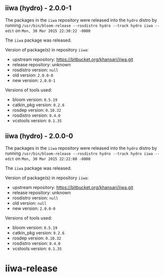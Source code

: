 ## iiwa (hydro) - 2.0.0-1

The packages in the `iiwa` repository were released into the `hydro` distro by running `/usr/bin/bloom-release --rosdistro hydro --track hydro iiwa --edit` on `Mon, 30 Mar 2015 22:30:22 -0000`

The `iiwa` package was released.

Version of package(s) in repository `iiwa`:
- upstream repository: https://bitbucket.org/khansari/iiwa.git
- release repository: unknown
- rosdistro version: `null`
- old version: `2.0.0-0`
- new version: `2.0.0-1`

Versions of tools used:
- bloom version: `0.5.19`
- catkin_pkg version: `0.2.6`
- rosdep version: `0.10.32`
- rosdistro version: `0.4.0`
- vcstools version: `0.1.35`


## iiwa (hydro) - 2.0.0-0

The packages in the `iiwa` repository were released into the `hydro` distro by running `/usr/bin/bloom-release --rosdistro hydro --track hydro iiwa --edit` on `Mon, 30 Mar 2015 22:22:00 -0000`

The `iiwa` package was released.

Version of package(s) in repository `iiwa`:
- upstream repository: https://bitbucket.org/khansari/iiwa.git
- release repository: unknown
- rosdistro version: `null`
- old version: `null`
- new version: `2.0.0-0`

Versions of tools used:
- bloom version: `0.5.19`
- catkin_pkg version: `0.2.6`
- rosdep version: `0.10.32`
- rosdistro version: `0.4.0`
- vcstools version: `0.1.35`


# iiwa-release
